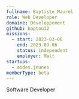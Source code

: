 ```yaml
---
fullname: Baptiste Maurel
role: Web Developer
domaine: Développement
github: baptou12
missions:
  - start: 2023-03-06
    end: 2023-09-06
    status: independent
    employer: Malt
startups:
  - aides.jeunes
memberType: beta
---
```


Software Developer
